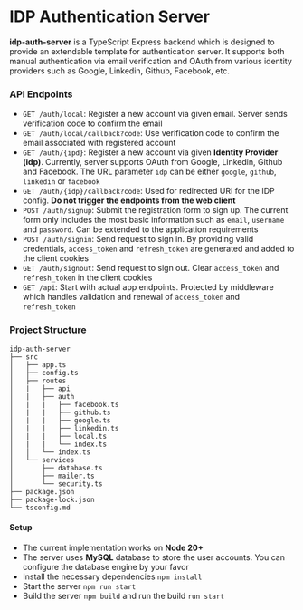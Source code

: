 # IDP Authentication Server

**idp-auth-server** is a TypeScript Express backend which is designed to provide an extendable template for authentication server. It supports both manual authentication via email verification and OAuth from various identity providers such as Google, Linkedin, Github, Facebook, etc.

### API Endpoints

-   `GET /auth/local`: Register a new account via given email. Server sends verification code to confirm the email
-   `GET /auth/local/callback?code`: Use verification code to confirm the email associated with registered account
-   `GET /auth/{ipd}`: Register a new account via given **Identity Provider (idp)**. Currently, server supports OAuth from Google, Linkedin, Github and Facebook. The URL parameter `idp` can be either `google`, `github`, `linkedin` or `facebook`
-   `GET /auth/{idp}/callback?code`: Used for redirected URI for the IDP config. **Do not trigger the endpoints from the web client**
-   `POST /auth/signup`: Submit the registration form to sign up. The current form only includes the most basic information such as `email`, `username` and `password`. Can be extended to the application requirements
-   `POST /auth/signin`: Send request to sign in. By providing valid credentials, `access_token` and `refresh_token` are generated and added to the client cookies
-   `GET /auth/signout`: Send request to sign out. Clear `access_token` and `refresh_token` in the client cookies
-   `GET /api`: Start with actual app endpoints. Protected by middleware which handles validation and renewal of `access_token` and `refresh_token`

### Project Structure

```
idp-auth-server
├── src
│   ├── app.ts
│   ├── config.ts
│   ├── routes
│   |   ├── api
│   |   ├── auth
│   |   |   ├── facebook.ts
│   |   |   ├── github.ts
│   |   |   ├── google.ts
│   |   |   ├── linkedin.ts
│   |   |   ├── local.ts
│   |   |   └── index.ts
│   │   └── index.ts
│   └── services
│       ├── database.ts
│       ├── mailer.ts
│       └── security.ts
├── package.json
├── package-lock.json
└── tsconfig.md
```

#### Setup

-   The current implementation works on **Node 20+**
-   The server uses **MySQL** database to store the user accounts. You can configure the database engine by your favor
-   Install the necessary dependencies `npm install`
-   Start the server `npm run start`
-   Build the server `npm build` and run the build `run start`
